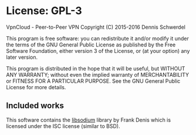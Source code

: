 # License: GPL-3

VpnCloud - Peer-to-Peer VPN
Copyright (C) 2015-2016  Dennis Schwerdel

This program is free software: you can redistribute it and/or modify
it under the terms of the GNU General Public License as published by
the Free Software Foundation, either version 3 of the License, or
(at your option) any later version.

This program is distributed in the hope that it will be useful,
but WITHOUT ANY WARRANTY; without even the implied warranty of
MERCHANTABILITY or FITNESS FOR A PARTICULAR PURPOSE.  See the
GNU General Public License for more details.


## Included works

This software contains the [libsodium](https://github.com/jedisct1/libsodium)
library by Frank Denis which is licensed under the ISC license (similar to BSD).
